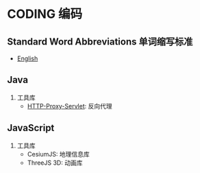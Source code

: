 # CODING 编码

## Standard Word Abbreviations 单词缩写标准

- [English](word_abbr_en.md)

## Java

1. 工具库
   * [HTTP-Proxy-Servlet](https://github.com/mitre/HTTP-Proxy-Servlet): 反向代理


## JavaScript

1. 工具库
    - CesiumJS: 地理信息库
    - ThreeJS 3D: 动画库

